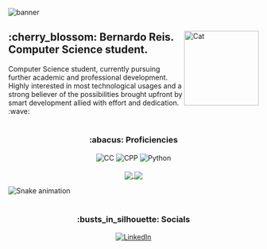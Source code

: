 ![banner](https://i.imgur.com/NfdVnCZ.png)

<div>
  <img align="right" alt="Cat" height="150" src="https://i.pinimg.com/originals/56/01/f8/5601f86fe8928676688bd32f17f99651.gif">
  <h2>:cherry_blossom: Bernardo Reis. Computer Science student.</h2>
  <p>Computer Science student, currently pursuing further academic and professional development. Highly interested in most technological usages and a strong believer of the possibilities brought upfront by smart development allied with effort and dedication. :wave:</p>
</div>

<h1></h1>

<div align="center" style="display: inline_block">
  <h3 align="center">:abacus: Proficiencies</h3>
  <img align="center" alt="CC" src="https://img.shields.io/badge/C-00599C?style=for-the-badge&logo=c&logoColor=white">
  <img align="center" alt="CPP" src="https://img.shields.io/badge/C%2B%2B-00599C?style=for-the-badge&logo=c%2B%2B&logoColor=white">
  <img align="center" alt="Python" src="https://img.shields.io/badge/Python-3776AB?style=for-the-badge&logo=python&logoColor=white">
</div>

<div align="center">
  <br>
  <a href="https://github.com/anuraghazra/github-readme-stats">
  <img align="center" src="https://github-readme-stats.vercel.app/api?username=bereis01&show_icons=true&theme=radical" />
  </a>
  <a href="https://github.com/anuraghazra/convoychat">
  <img align="center" src="https://github-readme-stats.vercel.app/api/top-langs/?username=bereis01&theme=radical" />
</a>
</div>

![Snake animation](https://github.com/bereis01/bereis01/blob/output/github-contribution-grid-snake.svg)

<h1></h1>

<div align="center">
  <h3 align="center">:busts_in_silhouette: Socials</h3>
  <a align="center" href="https://www.linkedin.com/in/bernardo-reis-de-almeida-005270216/"><img align="center" alt="LinkedIn" src="https://img.shields.io/badge/LinkedIn-0077B5?style=for-the-badge&logo=linkedin&logoColor=white"></a>
</div>
